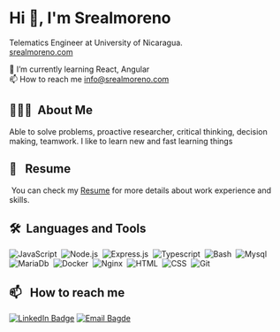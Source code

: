 # Hi 👋, I'm Srealmoreno

Telematics Engineer at University of Nicaragua.  
[srealmoreno.com](https://srealmoreno.com)

🌱 I’m currently learning React, Angular  
📫 How to reach me info@srealmoreno.com

## 👨🏻‍💻 &nbsp;About Me

Able to solve problems, proactive researcher, critical thinking, decision making, teamwork. I like to learn new and fast learning things

## 📄 &nbsp; Resume

&nbsp;You can check my [Resume](https://srealmoreno.com/pdf/Salvador%20Real%20-%20CV.pdf) for more details about work experience and skills.

## 🛠 &nbsp;Languages and Tools

![JavaScript](https://img.shields.io/badge/-JavaScript-05122A?style=flat&logo=javascript)&nbsp;
![Node.js](https://img.shields.io/badge/Node-05122A?style=flat&logo=node.js)&nbsp;
![Express.js](https://img.shields.io/badge/Express.js-05122A?style=flat&logo=node.js)&nbsp;
![Typescript](https://img.shields.io/badge/TypeScript-05122A?style=flat&logo=Typescript&logoColor=blue)&nbsp;
![Bash](https://img.shields.io/badge/Bash-05122A?style=flat&logo=linux&logoColor=white)&nbsp;
![Mysql](https://img.shields.io/badge/PostgreSQL-05122A?style=flat&logo=mysql&logoColor=blue)&nbsp;
![MariaDb](https://img.shields.io/badge/MariaDB-05122A?style=flat&logo=mariadb&logoColor=green)&nbsp;
![Docker](https://img.shields.io/badge/Docker-05122A?style=flat&logo=Docker)&nbsp;
![Nginx](https://img.shields.io/badge/Nginx-05122A?style=flat&logo=Nginx)&nbsp;
![HTML](https://img.shields.io/badge/-HTML-05122A?style=flat&logo=HTML5)&nbsp;
![CSS](https://img.shields.io/badge/-CSS-05122A?style=flat&logo=CSS3&logoColor=1572B6)&nbsp;
![Git](https://img.shields.io/badge/-Git-05122A?style=flat&logo=git)&nbsp;

## 📫 &nbsp; How to reach me

[![LinkedIn Badge](https://img.shields.io/badge/LinkedIn-Profile-informational?style=flat&logo=linkedin&logoColor=white&color=1CA2F1)](https://www.linkedin.com/in/srealmoreno/)
[![Email Bagde](https://img.shields.io/badge/Email-D14836?style=flat&logo=mail.ru&logoColor=white)](mailto:info@srealmoreno.com)
